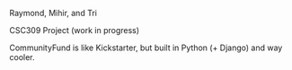 Raymond, Mihir, and Tri

CSC309 Project (work in progress)

CommunityFund is like Kickstarter, but built in Python (+ Django) and way cooler. 

